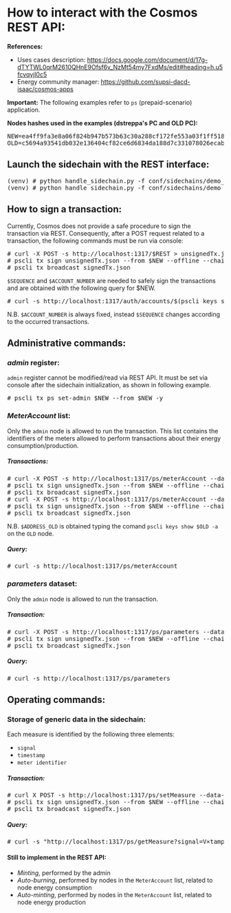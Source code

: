 # How to interact with the Cosmos REST API:

**References:** 

- Uses cases description: https://docs.google.com/document/d/17g-dTYTWL0qrM2610QHnE9Ofsf6v_NzMt54my7FxdMs/edit#heading=h.u5fcvqyjl0c5
- Energy community manager: https://github.com/supsi-dacd-isaac/cosmos-apps

**Important:** The following examples refer to `ps` (prepaid-scenario) application.  

**Nodes hashes used in the examples (dstreppa's PC and OLD PC):**

<pre>
NEW=ea4ff9fa3e8a06f824b947b573b63c30a288cf172fe553a03f1ff51839fa2b95a0ef9e47a4e8743c4442000e81b23e38d081e65193bfcaf975d8c4a7c0c3f844
OLD=c5694a93541db032e136404cf82ce6d6834da188d7c331078026ecab6d0d555e3fcd39a7eee23f4942c6e193ae236302a6f492e8de8663528043ded0c94eaba8 
</pre>

## Launch the sidechain with the REST interface:

<pre>
(venv) # python handle_sidechain.py -f conf/sidechains/demo_ps_2pc_1valid.json -n all -c start
(venv) # python handle_sidechain.py -f conf/sidechains/demo_ps_2pc_1valid.json -n all -c start_rest_api
</pre>

## How to sign a transaction:
Currently, Cosmos does not provide a safe procedure to sign the transaction via REST.
Consequently, after a POST request related to a transaction, the following commands must be run via console: 

<pre>
# curl -X POST -s http://localhost:1317/$REST > unsignedTx.json
# pscli tx sign unsignedTx.json --from $NEW --offline --chain-id encom_chain --sequence $SEQUENCE --account-number $ACCOUNT_NUMBER > signedTx.json
# pscli tx broadcast signedTx.json
</pre>

`$SEQUENCE` and `$ACCOUNT_NUMBER` are needed to safely sign the transactions and are obtained with the following query for $NEW.

<pre>
# curl -s http://localhost:1317/auth/accounts/$(pscli keys show $NEW -a)
</pre>

N.B. `$ACCOUNT_NUMBER` is always fixed, instead `$SEQUENCE` changes according to the occurred transactions.

## Administrative commands:

### *admin* register:

`admin` register cannot be modified/read via REST API.
It must be set via console after the sidechain initialization, as shown in following example.

<pre>
# pscli tx ps set-admin $NEW --from $NEW -y
</pre>

### *MeterAccount* list:

Only the `admin` node is allowed to run the transaction. This list contains the identifiers of the meters allowed 
to perform transactions about their energy consumption/production.

##### Transactions:
<pre>
# curl -X POST -s http://localhost:1317/ps/meterAccount --data-binary '{"base_req":{"from":"'$(pscli keys show $NEW -a)'","chain_id":"encom_chain"},"meter":"'$NEW'","account":"'$(pscli keys show $NEW -a)'"}' > unsignedTx.json
# pscli tx sign unsignedTx.json --from $NEW --offline --chain-id encom_chain --sequence $SEQUENCE --account-number $ACCOUNT_NUMBER > signedTx.json
# pscli tx broadcast signedTx.json
# curl -X POST -s http://localhost:1317/ps/meterAccount --data-binary '{"base_req":{"from":"'$(pscli keys show $NEW -a)'","chain_id":"encom_chain"},"meter":"'$OLD'","account":"'$ADDRESS_OLD'"}' > unsignedTx.json
# pscli tx sign unsignedTx.json --from $NEW --offline --chain-id encom_chain --sequence $SEQUENCE --account-number $ACCOUNT_NUMBER > signedTx.json
# pscli tx broadcast signedTx.json
</pre>

N.B. `$ADDRESS_OLD` is obtained typing the comand `pscli keys show $OLD -a` on the `OLD` node.

##### Query:
<pre>
# curl -s http://localhost:1317/ps/meterAccount
</pre>

### *parameters* dataset:

Only the `admin` node is allowed to run the transaction.

##### Transaction:

<pre>
# curl -X POST -s http://localhost:1317/ps/parameters --data-binary '{"base_req":{"from":"'$(pscli keys show $NEW -a)'","chain_id":"encom_chain"},"prodConvFactor":"1","consConvFactor":"2","maxConsumption":"100","penalty":"13"}' > unsignedTx.json
# pscli tx sign unsignedTx.json --from $NEW --offline --chain-id encom_chain --sequence $SEQUENCE --account-number $ACCOUNT_NUMBER > signedTx.json
# pscli tx broadcast signedTx.json
</pre>

##### Query:
<pre>
# curl -s http://localhost:1317/ps/parameters
</pre>

## Operating commands:

### Storage of generic data in the sidechain:

Each measure is identified by the following three elements:

* `signal` 
* `timestamp`
* `meter identifier`  

##### Transaction:

<pre>
# curl X POST -s http://localhost:1317/ps/setMeasure --data-binary '{"base_req":{"from":"'$(pscli keys show $NEW -a)'","chain_id":"encom_chain"},"signal":"V","timestamp":"1000","value":"231.4"}' > unsignedTx.json
# pscli tx sign unsignedTx.json --from $NEW --offline --chain-id encom_chain --sequence $SEQUENCE --account-number $ACCOUNT_NUMBER > signedTx.json
# pscli tx broadcast signedTx.json
</pre>

##### Query:
<pre>
# curl -s "http://localhost:1317/ps/getMeasure?signal=V&timestamp=1000"
</pre>



#### Still to implement in the REST API:

* _Minting_, performed by the admin
* _Auto-burning_, performed by nodes in the `MeterAccount` list, related to node energy consumption
* _Auto-minting_, performed by nodes in the `MeterAccount` list, related to node energy production